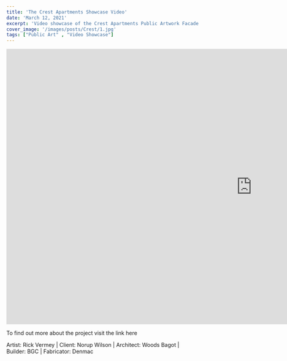 ```yaml
---
title: 'The Crest Apartments Showcase Video'
date: 'March 12, 2021'
excerpt: 'Video showcase of the Crest Apartments Public Artwork Facade.'
cover_image: '/images/posts/Crest/1.jpg'
tags: ["Public Art" , "Video Showcase"]
---
```


<div class="aspect-w-16 aspect-h-9">
<iframe width="1280" height="719" src="https://www.youtube.com/embed/lJ_CpyqE6Dk" title="YouTube video player" frameborder="0" allow="accelerometer; autoplay; clipboard-write; encrypted-media; gyroscope; picture-in-picture" allowfullscreen></iframe>
</div>

To find out more about the project visit the link here

Artist: Rick Vermey | Client: Norup Wilson | Architect: Woods Bagot  | Builder: BGC  | Fabricator: Denmac